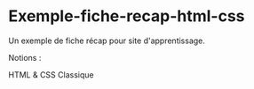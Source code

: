 # Exemple-fiche-recap-html-css

Un exemple de fiche récap pour site d'apprentissage.

Notions :

HTML & CSS Classique
